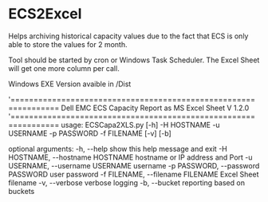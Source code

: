 # ECS2Excel

Helps archiving historical capacity values due to the fact that ECS is only able to store the values for 2 month.

Tool should be started by cron or Windows Task Scheduler. The Excel Sheet will get one more column per call.

Windows EXE Version avaible in /Dist

'================================================================
Dell EMC ECS Capacity Report as MS Excel Sheet V 1.2.0
'================================================================
usage: ECSCapa2XLS.py [-h] -H HOSTNAME -u USERNAME -p PASSWORD -f FILENAME [-v] [-b]

optional arguments:
  -h, --help            show this help message and exit
  -H HOSTNAME, --hostname HOSTNAME
                        hostname or IP address and Port
  -u USERNAME, --username USERNAME
                        username
  -p PASSWORD, --password PASSWORD
                        user password
  -f FILENAME, --filename FILENAME
                        Excel Sheet filename
  -v, --verbose         verbose logging
  -b, --bucket          reporting based on buckets



